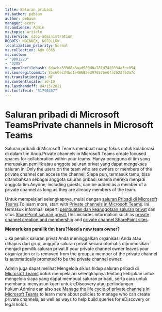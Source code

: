 ```yaml
---
title: Saluran pribadi
ms.author: pebaum
author: pebaum
manager: scotv
ms.audience: Admin
ms.topic: article
ms.service: o365-administration
ROBOTS: NOINDEX, NOFOLLOW
localization_priority: Normal
ms.collection: Adm_O365
ms.custom:
- "9001223"
- "3205"
ms.openlocfilehash: 6dacba53908b3aad980d0a781d7489334a5ec054
ms.sourcegitcommit: 8bc60ec34bc1e40685e3976576e04a2623f63a7c
ms.translationtype: MT
ms.contentlocale: id-ID
ms.lasthandoff: 04/15/2021
ms.locfileid: "51790407"
---
```

# <a name="private-channels-in-microsoft-teams"></a><span data-ttu-id="26acd-102">Saluran pribadi di Microsoft Teams</span><span class="sxs-lookup"><span data-stu-id="26acd-102">Private channels in Microsoft Teams</span></span>

<span data-ttu-id="26acd-103">Saluran pribadi di Microsoft Teams membuat ruang fokus untuk kolaborasi di dalam tim Anda.</span><span class="sxs-lookup"><span data-stu-id="26acd-103">Private channels in Microsoft Teams create focused spaces for collaboration within your teams.</span></span> <span data-ttu-id="26acd-104">Hanya pengguna di tim yang merupakan pemilik atau anggota saluran privat yang dapat mengakses saluran ini.</span><span class="sxs-lookup"><span data-stu-id="26acd-104">Only the users on the team who are owners or members of the private channel can access the channel.</span></span> <span data-ttu-id="26acd-105">Siapa pun, termasuk tamu, bisa ditambahkan sebagai anggota saluran pribadi selama mereka menjadi anggota tim.</span><span class="sxs-lookup"><span data-stu-id="26acd-105">Anyone, including guests, can be added as a member of a private channel as long as they are already members of the team.</span></span>

<span data-ttu-id="26acd-106">Untuk mempelajari selengkapnya, mulai dengan [saluran Pribadi di Microsoft Teams](https://docs.microsoft.com/MicrosoftTeams/private-channels).</span><span class="sxs-lookup"><span data-stu-id="26acd-106">To learn more, start with [Private channels in Microsoft Teams](https://docs.microsoft.com/MicrosoftTeams/private-channels).</span></span> <span data-ttu-id="26acd-107">Ini termasuk informasi seperti [pembuatan dan keanggotaan saluran privat](https://docs.microsoft.com/MicrosoftTeams/private-channels#private-channel-creation-and-membership) dan situs [SharePoint saluran privat.](https://docs.microsoft.com/MicrosoftTeams/private-channels#private-channel-sharepoint-sites)</span><span class="sxs-lookup"><span data-stu-id="26acd-107">This includes information such as [private channel creation and membership](https://docs.microsoft.com/MicrosoftTeams/private-channels#private-channel-creation-and-membership) and [private channel SharePoint sites](https://docs.microsoft.com/MicrosoftTeams/private-channels#private-channel-sharepoint-sites).</span></span>

<span data-ttu-id="26acd-108">**Memerlukan pemilik tim baru?**</span><span class="sxs-lookup"><span data-stu-id="26acd-108">**Need a new team owner?**</span></span>

<span data-ttu-id="26acd-109">Jika pemilik saluran privat Anda meninggalkan organisasi Anda atau dihapus dari grup, anggota saluran privat secara otomatis dipromosikan menjadi pemilik saluran privat.</span><span class="sxs-lookup"><span data-stu-id="26acd-109">If your private channel owner leaves your organization or is removed from the group, a member of the private channel is automatically promoted to be the private channel owner.</span></span>

<span data-ttu-id="26acd-110">Admin juga dapat melihat Mengelola siklus hidup saluran pribadi di [Microsoft Teams](https://docs.microsoft.com/MicrosoftTeams/private-channels-life-cycle-management) untuk mempelajari selengkapnya tentang kebijakan untuk mengelola siapa yang dapat membuat saluran pribadi, serta cara untuk membantu menyusun kueri untuk eDiscovery atau perlindungan hukum.</span><span class="sxs-lookup"><span data-stu-id="26acd-110">Admins can also see [Manage the life cycle of private channels in Microsoft Teams](https://docs.microsoft.com/MicrosoftTeams/private-channels-life-cycle-management) to learn more about policies to manage who can create private channels, as well as ways to help build queries for eDiscovery or legal holds.</span></span>
